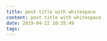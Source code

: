 ```yaml
---
title: post title with whitespace
content: post title with whitespace
date: 2019-04-22 10:35:49
tags:
---
```


